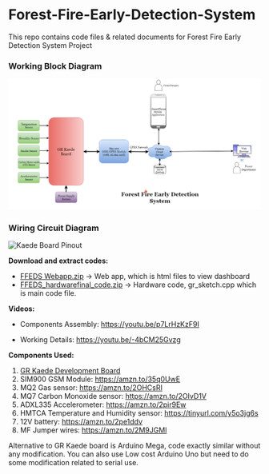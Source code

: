 # Forest-Fire-Early-Detection-System
This repo contains code files &amp; related documents for Forest Fire Early Detection System Project

### Working Block Diagram
![working block image](https://github.com/BJSingh/Forest-Fire-Early-Detection-System/blob/master/Forest%20fire%20Detection%20system%20workingblock.png)
### Wiring Circuit Diagram
![Kaede Board Pinout](https://www.renesas.com/img/gadget-renesas/gr-kaede/gr-kaede-pin-map.jpg)

**Download and extract codes:**
- [FFEDS Webapp.zip](https://github.com/BJSingh/Forest-Fire-Early-Detection-System/blob/master/FFEDS%20webapp.zip) -> Web app, which is html files to view dashboard</br>
- [FFEDS_hardwarefinal_code.zip](https://github.com/BJSingh/Forest-Fire-Early-Detection-System/blob/master/FFEDS_hardwarefinal_code.zip) -> Hardware code, gr_sketch.cpp which is main code file.

**Videos:** 
- Components Assembly: https://youtu.be/p7LrHzKzF9I <br>

- Working Details: https://youtu.be/-4bCM25Gvzg <br>

**Components Used:**
1) [GR Kaede Development Board ](https://www.renesas.com/in/en/products/gadget-renesas/boards/gr-kaede.html)
2) SIM900 GSM Module: https://amzn.to/35q0UwE
3) MQ2 Gas sensor: https://amzn.to/2OHCsRI
4) MQ7 Carbon Monoxide sensor: https://amzn.to/2OIvD1V
5) ADXL335 Accelerometer: https://amzn.to/2pir9Ew
6) HMTCA Temperature and Humidity sensor: https://tinyurl.com/y5o3jg6s
7) 12V battery: https://amzn.to/2pe1ddv
8) MF Jumper wires:  https://amzn.to/2M9JGMl

Alternative to GR Kaede board is Arduino Mega, code exactly similar without any modification. You can also use Low cost Arduino Uno but need to do some modification related to serial use.


